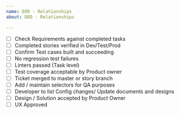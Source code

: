 ```yaml
---	
name: DOD - Relationships	
about: DOD - Relationships

---	
```

- [ ]  Check Requirements against completed tasks
- [ ]  Completed stories verified in Dev/Test/Prod
- [ ]  Confirm Test cases built and succeeding 
- [ ] No regression test failures
- [ ]  Linters passed (Task level)
- [ ]  Test coverage acceptable by Product owner
- [ ]  Ticket merged to master or story branch
- [ ]  Add / maintain selectors for QA purposes
- [ ] Developer to list Config changes/ Update documents and designs
- [ ] Design / Solution accepted by Product Owner
- [ ] UX Approved
